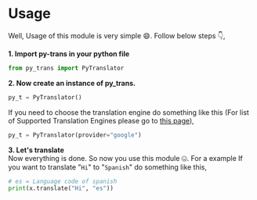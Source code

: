 # Usage
Well, Usage of this module is very simple 😄. Follow below steps 👇,

**1. Import py-trans in your python file**
```python
from py_trans import PyTranslator
```

**2. Now create an instance of py_trans.**
```python
py_t = PyTranslator()
```
If you need to choose the translation engine do something like this (For list of Supported Translation Engines please go to [this page](engines.md)),
```python
py_t = PyTranslator(provider="google")
```

**3. Let's translate** </br>
Now everything is done. So now you use this module 🤐. For a example If you want to translate "`Hi`" to "`Spanish`" do something like this,
```python
# es = Language code of spanish
print(x.translate("Hi", "es"))
```
